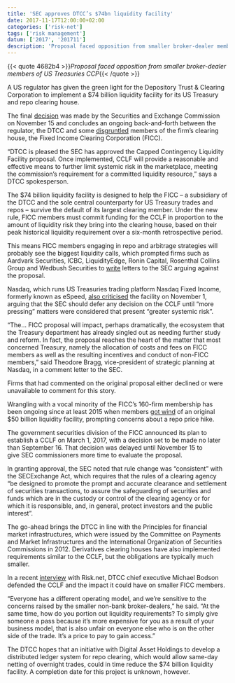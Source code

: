```yaml
---
title: 'SEC approves DTCC’s $74bn liquidity facility'
date: 2017-11-17T12:00:00+02:00
categories: ['risk-net']
tags: ['risk management']
datum: ['2017', '201711']
description: 'Proposal faced opposition from smaller broker-dealer members of US Treasuries CCP'
---
```


{{< quote 4682b4 >}}_Proposal faced opposition from smaller broker-dealer members of US Treasuries CCP_{{< /quote >}}

A US regulator has given the green light for the Depository Trust & Clearing Corporation to implement a $74 billion liquidity facility for its US Treasury and repo clearing house.

The final [decision](https://www.sec.gov/rules/sro/ficc/2017/34-82090.pdf) was made by the Securities and Exchange Commission on November 15 and concludes an ongoing back-and-forth between the regulator, the DTCC and some [disgruntled](https://www.risk.net/derivatives/5292066/dtccs-74-billion-liquidity-charge-riles-members) members of the firm’s clearing house, the Fixed Income Clearing Corporation (FICC).

“DTCC is pleased the SEC has approved the Capped Contingency Liquidity Facility proposal. Once implemented, CCLF will provide a reasonable and effective means to further limit systemic risk in the marketplace, meeting the commission’s requirement for a committed liquidity resource,” says a DTCC spokesperson.

The $74 billion liquidity facility is designed to help the FICC – a subsidiary of the DTCC and the sole central counterparty for US Treasury trades and repos – survive the default of its largest clearing member. Under the new rule, FICC members must commit funding for the CCLF in proportion to the amount of liquidity risk they bring into the clearing house, based on their peak historical liquidity requirement over a six-month retrospective period.

This means FICC members engaging in repo and arbitrage strategies will probably see the biggest liquidity calls, which prompted firms such as Aardvark Securities, ICBC, LiquidityEdge, Ronin Capital, Rosenthal Collins Group and Wedbush Securities to [write](https://www.sec.gov/comments/sr-ficc-2017-002/ficc2017002.htm) letters to the SEC arguing against the proposal.

Nasdaq, which runs US Treasuries trading platform Nasdaq Fixed Income, formerly known as eSpeed, [also criticised](https://www.sec.gov/comments/sr-ficc-2017-002/ficc2017002-2662402-161432.pdf) the facility on November 1, arguing that the SEC should defer any decision on the CCLF until “more pressing” matters were considered that present “greater systemic risk”.

“The… FICC proposal will impact, perhaps dramatically, the ecosystem that the Treasury department has already singled out as needing further study and reform. In fact, the proposal reaches the heart of the matter that most concerned Treasury, namely the allocation of costs and fees on FICC members as well as the resulting incentives and conduct of non-FICC members,” said Theodore Bragg, vice-president of strategic planning at Nasdaq, in a comment letter to the SEC.

Firms that had commented on the original proposal either declined or were unavailable to comment for this story.

Wrangling with a vocal minority of the FICC’s 160-firm membership has been ongoing since at least 2015 when members [got wind](https://www.risk.net/derivatives/2435384/treasury-repos-may-hit-20bp-under-dtcc-liquidity-plan) of an original $50 billion liquidity facility, prompting concerns about a repo price hike.

The government securities division of the FICC announced its plan to establish a CCLF on March 1, 2017, with a decision set to be made no later than September 16. That decision was delayed until November 15 to give SEC commissioners more time to evaluate the proposal.

In granting approval, the SEC noted that rule change was “consistent” with the SECExchange Act, which requires that the rules of a clearing agency “be designed to promote the prompt and accurate clearance and settlement of securities transactions, to assure the safeguarding of securities and funds which are in the custody or control of the clearing agency or for which it is responsible, and, in general, protect investors and the public interest”.

The go-ahead brings the DTCC in line with the Principles for financial market infrastructures, which were issued by the Committee on Payments and Market Infrastructures and the International Organization of Securities Commissions in 2012. Derivatives clearing houses have also implemented requirements similar to the CCLF, but the obligations are typically much smaller.

In a recent [interview](https://www.risk.net/risk-management/5354751/dtccs-bodson-on-blockchain-sdrs-and-repo-clearing) with Risk.net, DTCC chief executive Michael Bodson defended the CCLF and the impact it could have on smaller FICC members.

“Everyone has a different operating model, and we’re sensitive to the concerns raised by the smaller non-bank broker-dealers,” he said. “At the same time, how do you portion out liquidity requirements? To simply give someone a pass because it’s more expensive for you as a result of your business model, that is also unfair on everyone else who is on the other side of the trade. It’s a price to pay to gain access.”

The DTCC hopes that an initiative with Digital Asset Holdings to develop a distributed ledger system for repo clearing, which would allow same-day netting of overnight trades, could in time reduce the $74 billion liquidity facility. A completion date for this project is unknown, however.

